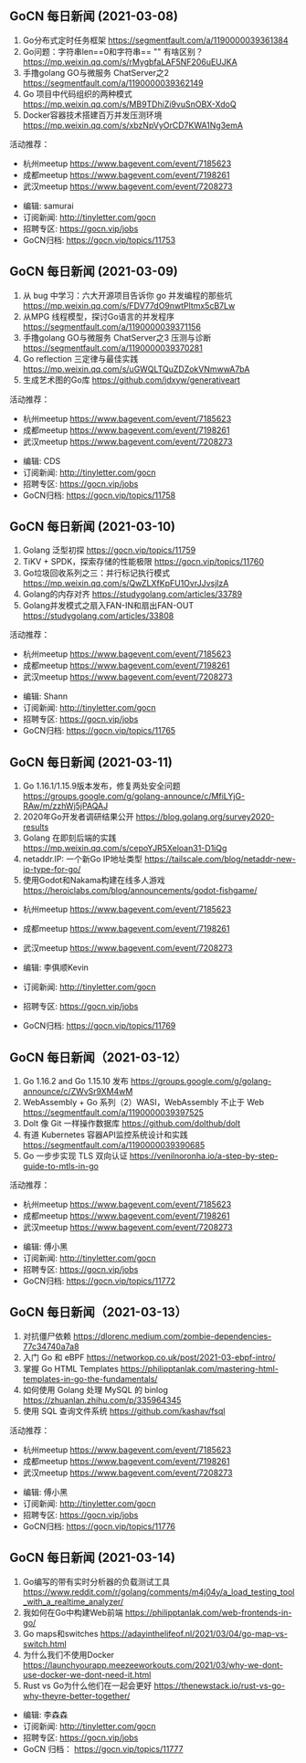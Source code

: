## GoCN 每日新闻 (2021-03-08)

1. Go分布式定时任务框架 https://segmentfault.com/a/1190000039361384
2. Go问题：字符串len==0和字符串== "" 有啥区别？ https://mp.weixin.qq.com/s/rMygbfaLAF5NF206uEUJKA
3. 手撸golang GO与微服务 ChatServer之2 https://segmentfault.com/a/1190000039362149
4. Go 项目中代码组织的两种模式 https://mp.weixin.qq.com/s/MB9TDhiZi9vuSnOBX-XdoQ
5. Docker容器技术搭建百万并发压测环境 https://mp.weixin.qq.com/s/xbzNpVyOrCD7KWA1Ng3emA

活动推荐：
- 杭州meetup https://www.bagevent.com/event/7185623
- 成都meetup https://www.bagevent.com/event/7198261
- 武汉meetup https://www.bagevent.com/event/7208273

* 编辑: samurai 
* 订阅新闻: http://tinyletter.com/gocn
* 招聘专区: https://gocn.vip/jobs
* GoCN归档:  https://gocn.vip/topics/11753

## GoCN 每日新闻 (2021-03-09)

1. 从 bug 中学习：六大开源项目告诉你 go 并发编程的那些坑 https://mp.weixin.qq.com/s/FDV77dO9nwtPltmx5cB7Lw
2. 从MPG 线程模型，探讨Go语言的并发程序 https://segmentfault.com/a/1190000039371156
3. 手撸golang GO与微服务 ChatServer之3 压测与诊断 https://segmentfault.com/a/1190000039370281
4. Go reflection 三定律与最佳实践 https://mp.weixin.qq.com/s/uGWQLTQuZDZokVNmwwA7bA
5. 生成艺术图的Go库 https://github.com/jdxyw/generativeart

活动推荐：
- 杭州meetup https://www.bagevent.com/event/7185623
- 成都meetup https://www.bagevent.com/event/7198261
- 武汉meetup https://www.bagevent.com/event/7208273

* 编辑: CDS 
* 订阅新闻: http://tinyletter.com/gocn
* 招聘专区: https://gocn.vip/jobs
* GoCN归档:  https://gocn.vip/topics/11758

## GoCN 每日新闻 (2021-03-10)

1. Golang 泛型初探 https://gocn.vip/topics/11759
2. TiKV + SPDK，探索存储的性能极限 https://gocn.vip/topics/11760
3. Go垃圾回收系列之三：并行标记执行模式 https://mp.weixin.qq.com/s/QwZLXfKpFU1OvrJJvsjlzA
4. Golang的内存对齐 https://studygolang.com/articles/33789
5. Golang并发模式之扇入FAN-IN和扇出FAN-OUT https://studygolang.com/articles/33808

活动推荐：
- 杭州meetup https://www.bagevent.com/event/7185623
- 成都meetup https://www.bagevent.com/event/7198261
- 武汉meetup https://www.bagevent.com/event/7208273

* 编辑: Shann
* 订阅新闻: http://tinyletter.com/gocn
* 招聘专区: https://gocn.vip/jobs
* GoCN归档:  https://gocn.vip/topics/11765

## GoCN 每日新闻 (2021-03-11)

1. Go 1.16.1/1.15.9版本发布，修复两处安全问题 https://groups.google.com/g/golang-announce/c/MfiLYjG-RAw/m/zzhWj5jPAQAJ
2. 2020年Go开发者调研结果公开 https://blog.golang.org/survey2020-results
3. Golang 在即刻后端的实践 https://mp.weixin.qq.com/s/cepoYJR5Xeloan31-D1iQg
4. netaddr.IP: 一个新Go IP地址类型 https://tailscale.com/blog/netaddr-new-ip-type-for-go/
5. 使用Godot和Nakama构建在线多人游戏 https://heroiclabs.com/blog/announcements/godot-fishgame/

* 杭州meetup https://www.bagevent.com/event/7185623
* 成都meetup https://www.bagevent.com/event/7198261
* 武汉meetup https://www.bagevent.com/event/7208273

* 编辑: 李俱顺Kevin
* 订阅新闻: http://tinyletter.com/gocn
* 招聘专区: https://gocn.vip/jobs
* GoCN归档:  https://gocn.vip/topics/11769

## GoCN 每日新闻（2021-03-12）

1. Go 1.16.2 and Go 1.15.10 发布
 https://groups.google.com/g/golang-announce/c/ZWvSr9XM4wM
2. WebAssembly + Go 系列（2）WASI，WebAssembly 不止于 Web https://segmentfault.com/a/1190000039397525
3. Dolt 像 Git 一样操作数据库 https://github.com/dolthub/dolt
4. 有道 Kubernetes 容器API监控系统设计和实践 https://segmentfault.com/a/1190000039390685
5. Go 一步步实现 TLS 双向认证 https://venilnoronha.io/a-step-by-step-guide-to-mtls-in-go

活动推荐：
- 杭州meetup https://www.bagevent.com/event/7185623
- 成都meetup https://www.bagevent.com/event/7198261
- 武汉meetup https://www.bagevent.com/event/7208273

* 编辑: 傅小黑
* 订阅新闻: http://tinyletter.com/gocn
* 招聘专区: https://gocn.vip/jobs
* GoCN归档: https://gocn.vip/topics/11772

## GoCN 每日新闻（2021-03-13）

1. 对抗僵尸依赖 https://dlorenc.medium.com/zombie-dependencies-77c34740a7a8
2. 入门 Go 和 eBPF https://networkop.co.uk/post/2021-03-ebpf-intro/
3. 掌握 Go HTML Templates https://philipptanlak.com/mastering-html-templates-in-go-the-fundamentals/
4. 如何使用 Golang 处理 MySQL 的 binlog https://zhuanlan.zhihu.com/p/335964345
5. 使用 SQL 查询文件系统 https://github.com/kashav/fsql

活动推荐：
- 杭州meetup https://www.bagevent.com/event/7185623
- 成都meetup https://www.bagevent.com/event/7198261
- 武汉meetup https://www.bagevent.com/event/7208273

* 编辑: 傅小黑
* 订阅新闻: http://tinyletter.com/gocn
* 招聘专区: https://gocn.vip/jobs
* GoCN归档: https://gocn.vip/topics/11776


## GoCN 每日新闻 (2021-03-14)

1. Go编写的带有实时分析器的负载测试工具 https://www.reddit.com/r/golang/comments/m4j04y/a_load_testing_tool_with_a_realtime_analyzer/
2. 我如何在Go中构建Web前端 https://philipptanlak.com/web-frontends-in-go/
3. Go maps和switches https://adayinthelifeof.nl/2021/03/04/go-map-vs-switch.html
4. 为什么我们不使用Docker https://launchyourapp.meezeeworkouts.com/2021/03/why-we-dont-use-docker-we-dont-need-it.html
5. Rust vs Go为什么他们在一起会更好 https://thenewstack.io/rust-vs-go-why-theyre-better-together/


* 编辑: 李森森
* 订阅新闻: http://tinyletter.com/gocn
* 招聘专区: https://gocn.vip/jobs
* GoCN 归档： https://gocn.vip/topics/11777



